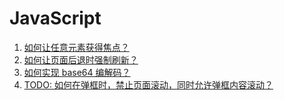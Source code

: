 # JavaScript

1. [如何让任意元素获得焦点？](./javascript_focus.md)
1. [如何让页面后退时强制刷新？](./javascript_nav-refresh.md)
1. [如何实现 base64 编解码？](./javascript_base64-encode.md)
1. [TODO: 如何在弹框时，禁止页面滚动，同时允许弹框内容滚动？](./javascript_modal-scroll.md)